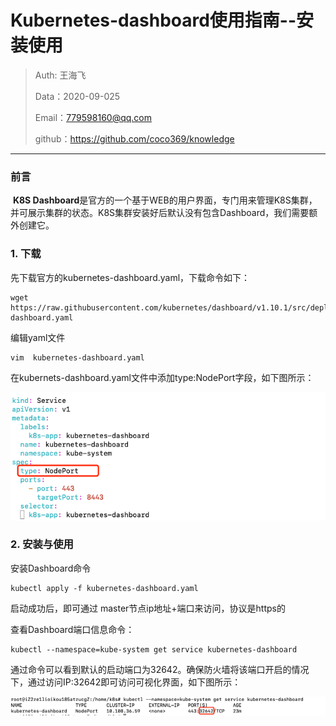 # Kubernetes-dashboard使用指南--安装使用

> Auth: 王海飞
>
> Data：2020-09-025
>
> Email：779598160@qq.com
>
> github：https://github.com/coco369/knowledge

------

### 前言

​	**K8S Dashboard**是官方的一个基于WEB的用户界面，专门用来管理K8S集群，并可展示集群的状态。K8S集群安装好后默认没有包含Dashboard，我们需要额外创建它。

### 1. 下载

先下载官方的kubernetes-dashboard.yaml，下载命令如下：

```
wget https://raw.githubusercontent.com/kubernetes/dashboard/v1.10.1/src/deploy/recommended/kubernetes-dashboard.yaml
```

编辑yaml文件

 ```
vim  kubernetes-dashboard.yaml
 ```

在kubernets-dashboard.yaml文件中添加type:NodePort字段，如下图所示：

![](../images/k8s.3.修改dashboard.png)



### 2. 安装与使用

安装Dashboard命令

```
kubectl apply -f kubernetes-dashboard.yaml
```

启动成功后，即可通过 master节点ip地址+端口来访问，协议是https的

查看Dashboard端口信息命令：

```
kubectl --namespace=kube-system get service kubernetes-dashboard
```

通过命令可以看到默认的启动端口为32642。确保防火墙将该端口开启的情况下，通过访问IP:32642即可访问可视化界面，如下图所示：

![](../images/k8s.3.启动dashboard.png)

